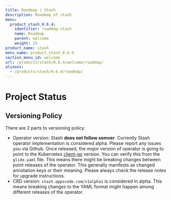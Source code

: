 ```yaml
---
title: Roadmap | Stash
description: Roadmap of stash
menu:
  product_stash_0.6.4:
    identifier: roadmap-stash
    name: Roadmap
    parent: welcome
    weight: 15
product_name: stash
menu_name: product_stash_0.6.4
section_menu_id: welcome
url: /products/stash/0.6.4/welcome/roadmap/
aliases:
  - /products/stash/0.6.4/roadmap/
---
```


# Project Status

## Versioning Policy
There are 2 parts to versioning policy:

 - Operator version: Stash __does not follow semver__. Currently Stash operator implementation is considered alpha. Please report any issues you via Github. Once released, the _major_ version of operator is going to point to the Kubernetes [client-go](https://github.com/kubernetes/client-go#branches-and-tags) version. You can verify this from the `glide.yaml` file. This means there might be breaking changes between point releases of the operator. This generally manifests as changed annotation keys or their meaning.
Please always check the release notes for upgrade instructions.
 - CRD version: `stash.appscode.com/v1alpha1` is considered in alpha. This means breaking changes to the YAML format
might happen among different releases of the operator.
